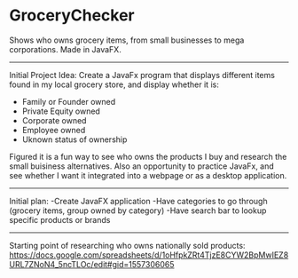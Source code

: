 # GroceryChecker
Shows who owns grocery items, from small businesses to mega corporations. Made in JavaFX.

-----
Initial Project Idea:
Create a JavaFx program that displays different items found in my local grocery store, and display whether it is:
  - Family or Founder owned
  - Private Equity owned
  - Corporate owned
  - Employee owned
  - Uknown status of ownership

Figured it is a fun way to see who owns the products I buy and research the small buisiness alternatives. Also an opportunity to practice JavaFx, and see whether I want it integrated into a webpage or as a desktop application.

-----
Initial plan:
-Create JavaFX application
-Have categories to go through (grocery items, group owned by category)
-Have search bar to lookup specific products or brands

-----
Starting point of researching who owns nationally sold products:
https://docs.google.com/spreadsheets/d/1oHfpkZRt4TjzE8CYW2BpMwIEZ8URL7ZNoN4_5ncTLOc/edit#gid=1557306065


